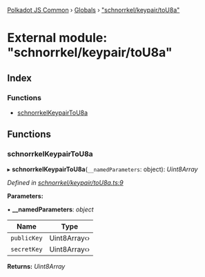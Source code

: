 [Polkadot JS Common](../README.md) › [Globals](../globals.md) › ["schnorrkel/keypair/toU8a"](_schnorrkel_keypair_tou8a_.md)

# External module: "schnorrkel/keypair/toU8a"

## Index

### Functions

* [schnorrkelKeypairToU8a](_schnorrkel_keypair_tou8a_.md#schnorrkelkeypairtou8a)

## Functions

###  schnorrkelKeypairToU8a

▸ **schnorrkelKeypairToU8a**(`__namedParameters`: object): *Uint8Array*

*Defined in [schnorrkel/keypair/toU8a.ts:9](https://github.com/polkadot-js/common/blob/81a31519/packages/util-crypto/src/schnorrkel/keypair/toU8a.ts#L9)*

**Parameters:**

▪ **__namedParameters**: *object*

Name | Type |
------ | ------ |
`publicKey` | Uint8Array‹› |
`secretKey` | Uint8Array‹› |

**Returns:** *Uint8Array*
